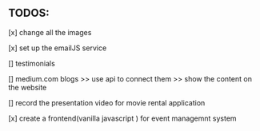 ## TODOS:

[x] change all the images

[x] set up the emailJS service

[] testimonials

[] medium.com blogs >> use api to connect them >> show the content on the website

[] record the presentation video for movie rental application

[x] create a frontend(vanilla javascript ) for event managemnt system


